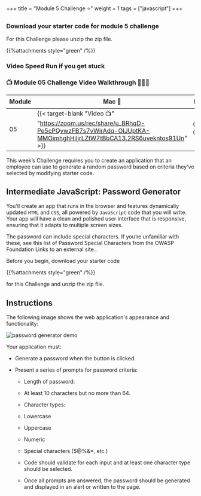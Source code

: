 +++
title = "Module 5 Challenge ⭐"
weight = 1
tags = ["javascript"] 
+++

### Download your starter code for module 5 challenge 


For this Challenge please unzip the zip file.

{{%attachments style="green" /%}}



### Video Speed Run if you get stuck 
### 📺 Module 05 Challenge Video Walkthrough 🏃‍♀️🏃
| Module | Mac 🍎 | Duration    | Window 🖼️ | Duration |
| ------  | ------ | ----------- |---------  | --------- |
| 05 | {{< target-blank "Video 📺" "https://zoom.us/rec/share/u_BRhqD-Pe5cPQvwzFB7s7vWirAdq-OIJUptKA-MMOimhghHiIjrLZtW7tBbCA13.2RS6uvekntos91Un" >}}  |  00:36:05  ⏲️ |  {{< target-blank "Video 📺" "https://zoom.us/rec/share/u_BRhqD-Pe5cPQvwzFB7s7vWirAdq-OIJUptKA-MMOimhghHiIjrLZtW7tBbCA13.2RS6uvekntos91Un" >}}  |  00:36:05 ⏲️ |


This week’s Challenge requires you to create an application that an employee can use to generate a random password based on criteria they’ve selected by modifying starter code.

## Intermediate JavaScript: Password Generator
You'll create an app that runs in the browser and features dynamically updated `HTML` and `CSS`, all powered by `JavaScript` code that you will write. Your app will have a clean and polished user interface that is responsive, ensuring that it adapts to multiple screen sizes.

The password can include special characters. If you’re unfamiliar with these, see this list of Password Special Characters from the OWASP Foundation Links to an external site..

Before you begin, download your starter code

{{%attachments style="green" /%}}

for this Challenge and unzip the zip file.

## Instructions
The following image shows the web application's appearance and functionality:

![password generator demo](../images/05-javascript-challenge-demo.png)

Your application must:

* Generate a password when the button is clicked.

* Present a series of prompts for password criteria:

    * Length of password:

    * At least 10 characters but no more than 64.

    * Character types:

    * Lowercase

    * Uppercase

    * Numeric

    * Special characters ($@%&*, etc.)

    * Code should validate for each input and at least one character type should be selected.

    * Once all prompts are answered, the password should be generated and displayed in an alert or written to the page.



